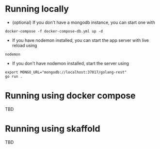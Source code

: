 # Running locally

- (optional) If you don't have a mongodb instance, you can start one with

```
docker-compose -f docker-compose-db.yml up -d
```

- If you have nodemon installed, you can start the app server with live reload using

```
nodemon
```

- If you don't have nodemon installed, start the server using

```
export MONGO_URL="mongodb://localhost:37017/golang-rest"
go run .

```

# Running using docker compose

TBD

# Running using skaffold

TBD